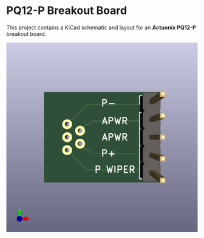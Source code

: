 # PQ12-P Breakout Board

This project contains a KiCad schematic and layout for an **Actuonix PQ12-P** breakout board.

![3D render of PQ12-P Breakout Board](./images/pq12-p-breakout-board.png)

